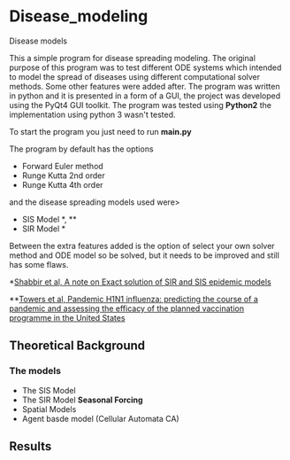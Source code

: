 # Disease_modeling
Disease models

This a simple program for disease spreading modeling. The original purpose of this program was to test different ODE systems which intended to model the spread of diseases using different computational solver methods. Some other features were added after. The program was written in python and it is presented in a form of a GUI, the project was developed using the PyQt4 GUI toolkit. The program was tested using **Python2** the implementation using python 3 wasn't tested.  

To start the program you just need to run **main.py**

The program by default has the options 
+ Forward Euler method
+ Runge Kutta 2nd order 
+ Runge Kutta 4th order

and the disease spreading models used were>

+ SIS Model *, **
+ SIR Model *  

Between the extra features added is the option of select your own solver method and ODE model so be solved, but it needs to be improved and still has some flaws. 

*[Shabbir et al, A note on Exact solution of SIR and SIS epidemic models](https://arxiv.org/pdf/1012.5035.pdf) 

**[Towers et al, Pandemic H1N1 influenza: predicting the course of a pandemic and assessing the efficacy of the planned vaccination programme in the United States ](https://www.eurosurveillance.org/content/10.2807/ese.14.41.19358-en)

## Theoretical Background

### The models

* The SIS Model
* The SIR Model
**Seasonal Forcing**
* Spatial Models
* Agent basde model (Cellular Automata CA)


## Results

